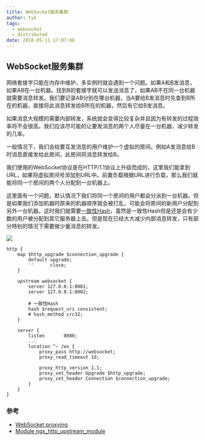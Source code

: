 ```yaml
---
title: WebSocket服务集群
author: tyk
tags:
  - websocket
  - distributed
date: 2018-05-11 17:07:08
---
```



## WebSocket服务集群

网络套接字只能在内存中维护，多实例时就会遇到一个问题。如果A和B发消息，如果AB在一台机器。找到B的套接字就可以发送消息了，如果AB不在同一台机器就需要消息转发。我们要记录AB分别在哪台机器，当A要给B发消息时先查到B所在的机器，直接将此消息转发给B所在的机器，然后有它给B发消息。

如果消息大规模的需要内部转发，系统就会变得比较复杂并且因为有转发的过程效率将不会很高。我们应该尽可能的让要发消息的两个人尽量在一台机器，减少转发的几率。

一般情况下，我们会给要互发消息的用户维护一个虚拟的房间。例如A发消息给B时消息直接发给此房间，此房间将消息转发给B。

我们使用的WebSocket协议是在HTTP/1.1协议上升级而成的，这里我们能拿到URL，如果将虚拟房间号添加到URL中。前置负载根据URL进行负载，那么我们就能将同一个房间的两个人分配到一台机器上。

这里面有一个问题，默认情况下我们将同一个房间的用户都会分派到一台机器。但是如果我们添加机器时原来的机器顺序就会被打乱，可能会将房间的新用户分配到另外一台机器。这时我们就需要[一致性Hash](/2017/10/16/consistent-hashing/)，虽然是一致性Hash但是还是会有少数的用户被分配到其它服务器上去。但是现在已经大大减少内部消息转发，只有部分特别的情况下需要做少量消息的转发。

![](/images/distributed-websocket.jpg)

```nginx
http {
    map $http_upgrade $connection_upgrade {
        default upgrade;
        ''      close;
    }

    upstream websocket {
        server 127.0.0.1:8081;
        server 127.0.0.1:8082;

        # 一致性Hash
        hash $request_uri consistent;
        # hash_method crc32;
    }

    server {
        listen       8080;
        ...
        location ^~ /ws {
            proxy_pass http://websocket;
            proxy_read_timeout 1d;

            proxy_http_version 1.1;
            proxy_set_header Upgrade $http_upgrade;
            proxy_set_header Connection $connection_upgrade;
        }
    }
}
```

### 参考
- [WebSocket proxying](http://nginx.org/en/docs/http/websocket.html)
- [Module ngx_http_upstream_module](http://nginx.org/en/docs/http/ngx_http_upstream_module.html#hash)